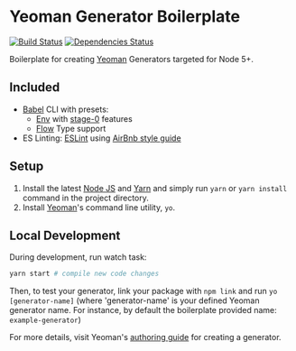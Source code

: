 # Yeoman Generator Boilerplate

[![Build Status](https://travis-ci.org/psychobolt/yeoman-generator-boilerplate.svg?branch=master)](https://travis-ci.org/psychobolt/yeoman-generator-boilerplate)
[![Dependencies Status](https://david-dm.org/psychobolt/yeoman-generator-boilerplate.svg)](https://david-dm.org/psychobolt/yeoman-generator-boilerplate)

Boilerplate for creating [Yeoman](http://yeoman.io) Generators targeted for Node 5+.

## Included

- [Babel](https://babeljs.io/) CLI with presets:
  - [Env](https://babeljs.io/docs/plugins/preset-env/) with [stage-0](https://babeljs.io/docs/plugins/preset-stage-0/) features 
  - [Flow](https://flow.org/) Type support
- ES Linting: [ESLint](http://eslint.org/) using [AirBnb style guide](https://github.com/airbnb/javascript)

## Setup

1. Install the latest [Node JS](https://nodejs.org/) and [Yarn](https://yarnpkg.com) and simply run ```yarn``` or ```yarn install``` command in the project directory.
2. Install [Yeoman](http://yeoman.io/)'s command line utility, ```yo```.

## Local Development

During development, run watch task:
```sh
yarn start # compile new code changes
```

Then, to test your generator, link your package with ```npm link``` and run ```yo [generator-name]``` (where 'generator-name' is your defined Yeoman generator name. For instance, by default the boilerplate provided name: ```example-generator```)

For more details, visit Yeoman's [authoring guide](http://yeoman.io/authoring/) for creating a generator.
